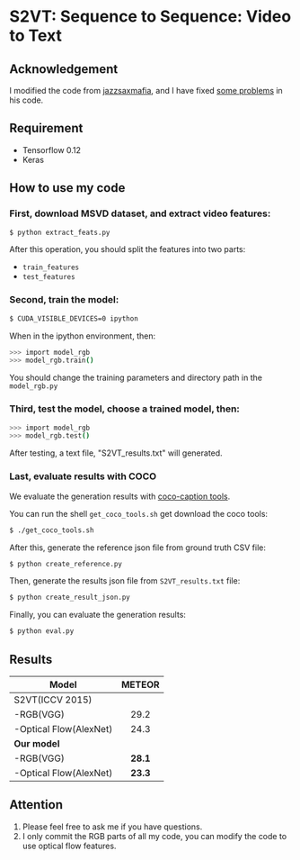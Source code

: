 # S2VT: Sequence to Sequence: Video to Text
## Acknowledgement
I modified the code from [jazzsaxmafia](https://github.com/jazzsaxmafia/video_to_sequence), and I have fixed [some problems](https://github.com/jazzsaxmafia/video_to_sequence/issues/9) in his code.

## Requirement
 - Tensorflow 0.12
 - Keras

## How to use my code

### First, download MSVD dataset, and extract video features:
```bash
$ python extract_feats.py
```
After this operation, you should split the features into two parts:
 - `train_features`
 - `test_features`

### Second, train the model:
```bash
$ CUDA_VISIBLE_DEVICES=0 ipython
```
When in the ipython environment, then:
```bash
>>> import model_rgb
>>> model_rgb.train()
```
You should change the training parameters and directory path in the `model_rgb.py`

### Third, test the model, choose a trained model, then:
```bash
>>> import model_rgb
>>> model_rgb.test()
```
After testing, a text file, "S2VT_results.txt" will generated.

### Last, evaluate results with COCO
We evaluate the generation results with [coco-caption tools](https://github.com/tylin/coco-caption).

You can run the shell `get_coco_tools.sh` get download the coco tools:
```bash
$ ./get_coco_tools.sh
```
After this, generate the reference json file from ground truth CSV file:
```bash
$ python create_reference.py 
```
Then, generate the results json file from `S2VT_results.txt` file:
```bash
$ python create_result_json.py
```
Finally, you can evaluate the generation results:
```bash
$ python eval.py
```

## Results
|Model|METEOR|
|---|:---:|
|S2VT(ICCV 2015)||
|-RGB(VGG)|29.2|
|-Optical Flow(AlexNet)|24.3|
|**Our model**||
|-RGB(VGG)|**28.1**|
|-Optical Flow(AlexNet)|**23.3**|

## Attention
1. Please feel free to ask me if you have questions.
2. I only commit the RGB parts of all my code, you can modify the code to use optical flow features.
